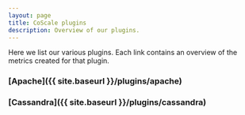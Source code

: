 ```yaml
---
layout: page
title: CoScale plugins
description: Overview of our plugins.
---
```


Here we list our various plugins. Each link contains an overview of the metrics created for that plugin.

### [Apache]({{ site.baseurl }}/plugins/apache)

### [Cassandra]({{ site.baseurl }}/plugins/cassandra)
